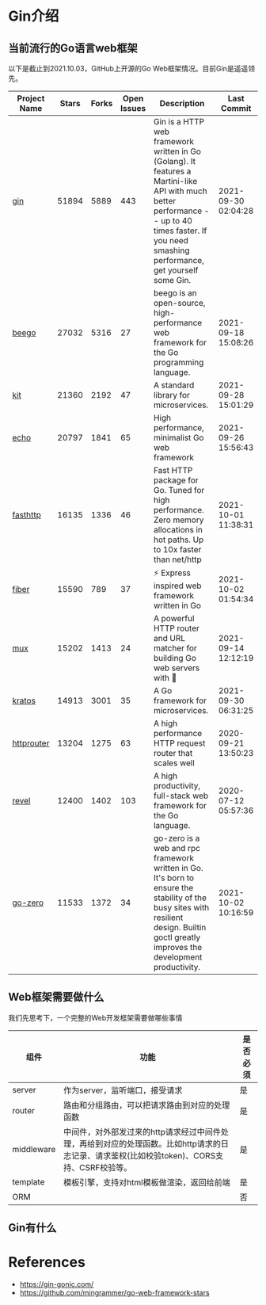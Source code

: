 # Gin介绍

## 当前流行的Go语言web框架

以下是截止到2021.10.03，GitHub上开源的Go Web框架情况。目前Gin是遥遥领先。

| Project Name | Stars | Forks | Open Issues | Description | Last Commit |
| ------------ | ----- | ----- | ----------- | ----------- | ----------- |
| [gin](https://github.com/gin-gonic/gin) | 51894 | 5889 | 443 | Gin is a HTTP web framework written in Go (Golang). It features a Martini-like API with much better performance -- up to 40 times faster. If you need smashing performance, get yourself some Gin. | 2021-09-30 02:04:28 |
| [beego](https://github.com/beego/beego) | 27032 | 5316 | 27 | beego is an open-source, high-performance web framework for the Go programming language. | 2021-09-18 15:08:26 |
| [kit](https://github.com/go-kit/kit) | 21360 | 2192 | 47 | A standard library for microservices. | 2021-09-28 15:01:29 |
| [echo](https://github.com/labstack/echo) | 20797 | 1841 | 65 | High performance, minimalist Go web framework | 2021-09-26 15:56:43 |
| [fasthttp](https://github.com/valyala/fasthttp) | 16135 | 1336 | 46 | Fast HTTP package for Go. Tuned for high performance. Zero memory allocations in hot paths. Up to 10x faster than net/http | 2021-10-01 11:38:31 |
| [fiber](https://github.com/gofiber/fiber) | 15590 | 789 | 37 | ⚡️ Express inspired web framework written in Go | 2021-10-02 01:54:34 |
| [mux](https://github.com/gorilla/mux) | 15202 | 1413 | 24 | A powerful HTTP router and URL matcher for building Go web servers with 🦍 | 2021-09-14 12:12:19 |
| [kratos](https://github.com/go-kratos/kratos) | 14913 | 3001 | 35 | A Go framework for microservices. | 2021-09-30 06:31:25 |
| [httprouter](https://github.com/julienschmidt/httprouter) | 13204 | 1275 | 63 | A high performance HTTP request router that scales well | 2020-09-21 13:50:23 |
| [revel](https://github.com/revel/revel) | 12400 | 1402 | 103 | A high productivity, full-stack web framework for the Go language. | 2020-07-12 05:57:36 |
| [go-zero](https://github.com/zeromicro/go-zero) | 11533 | 1372 | 34 | go-zero is a web and rpc framework written in Go. It's born to ensure the stability of the busy sites with resilient design. Builtin goctl greatly improves the development productivity. | 2021-10-02 10:16:59 |



## Web框架需要做什么

我们先思考下，一个完整的Web开发框架需要做哪些事情

| 组件       | 功能                                                         | 是否必须 |
| ---------- | ------------------------------------------------------------ | -------- |
| server     | 作为server，监听端口，接受请求                               | 是       |
| router     | 路由和分组路由，可以把请求路由到对应的处理函数               | 是       |
| middleware | 中间件，对外部发过来的http请求经过中间件处理，再给到对应的处理函数。比如http请求的日志记录、请求鉴权(比如校验token)、CORS支持、CSRF校验等。 | 是       |
| template   | 模板引擎，支持对html模板做渲染，返回给前端                   | 是       |
| ORM        |                                                              | 否       |



## Gin有什么



# References

* https://gin-gonic.com/
* https://github.com/mingrammer/go-web-framework-stars

